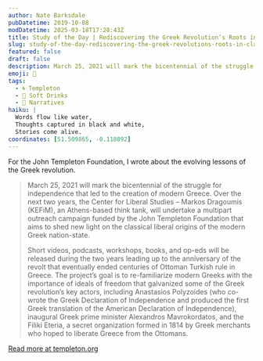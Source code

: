 ```yaml
---
author: Nate Barksdale
pubDatetime: 2019-10-08
modDatetime: 2025-03-18T17:28:43Z
title: Study of the Day | Rediscovering the Greek Revolution’s Roots in Classical Liberalism
slug: study-of-the-day-rediscovering-the-greek-revolutions-roots-in-classical-liberalism
featured: false
draft: false
description: March 25, 2021 will mark the bicentennial of the struggle for independence that led to the creation of modern Greece.
emoji: 📝
tags:
  - 🌀 Templeton
  - 🥤 Soft Drinks
  - 💬 Narratives
haiku: |
  Words flow like water,
  Thoughts captured in black and white,
  Stories come alive.
coordinates: [51.509865, -0.118092]
---
```


For the John Templeton Foundation, I wrote about the evolving lessons of the Greek revolution.

> March 25, 2021 will mark the bicentennial of the struggle for independence that led to the creation of modern Greece. Over the next two years, the Center for Liberal Studies – Markos Dragoumis (KEFiM), an Athens-based think tank, will undertake a multipart outreach campaign funded by the John Templeton Foundation that aims to shed new light on the classical liberal origins of the modern Greek nation-state.
>
> Short videos, podcasts, workshops, books, and op-eds will be released during the two years leading up to the anniversary of the revolt that eventually ended centuries of Ottoman Turkish rule in Greece. The project’s goal is to re-familiarize modern Greeks with the importance of ideals of freedom that galvanized some of the Greek revolution’s key actors, including Anastasios Polyzoides (who co-wrote the Greek Declaration of Independence and produced the first Greek translation of the American Declaration of Independence), inaugural Greek prime minister Alexandros Mavrokordatos, and the Filiki Eteria, a secret organization formed in 1814 by Greek merchants who hoped to liberate Greece from the Ottomans.

[Read more at templeton.org](https://www.templeton.org/news/rediscovering-the-greek-revolutions-roots-in-classical-liberalism)
